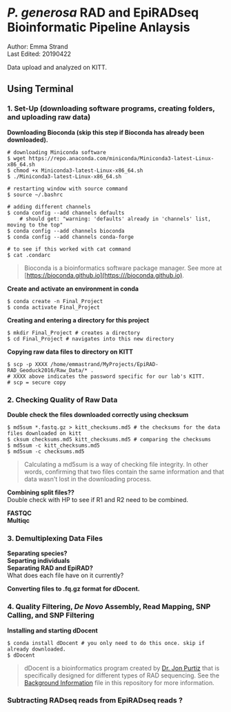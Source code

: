 # *P. generosa* RAD and EpiRADseq Bioinformatic Pipeline Anlaysis

Author: Emma Strand  
Last Edited: 20190422

Data upload and analyzed on KITT.
## Using Terminal
### 1. Set-Up (downloading software programs, creating folders, and uploading raw data)

**Downloading Bioconda (skip this step if Bioconda has already been downloaded).**

```
# downloading Miniconda software
$ wget https://repo.anaconda.com/miniconda/Miniconda3-latest-Linux-x86_64.sh
$ chmod +x Miniconda3-latest-Linux-x86_64.sh
$ ./Miniconda3-latest-Linux-x86_64.sh

# restarting window with source command
$ source ~/.bashrc

# adding different channels
$ conda config --add channels defaults
	# should get: "warning: 'defaults' already in 'channels' list, moving to the top"
$ conda config --add channels bioconda
$ conda config --add channels conda-forge

# to see if this worked with cat command
$ cat .condarc
```

> Bioconda is a bioinformatics software package manager. See more at [https://bioconda.github.io](https:///bioconda.github.io).

**Create and activate an environment in conda**  

```
$ conda create -n Final_Project
$ conda activate Final_Project
```

**Creating and entering a directory for this project** 

```
$ mkdir Final_Project # creates a directory
$ cd Final_Project # navigates into this new directory
```

**Copying raw data files to directory on KITT**

```
$ scp -p XXXX /home/emmastrand/MyProjects/EpiRAD-RAD_Geoduck2016/Raw_Data/* .
# XXXX above indicates the password specific for our lab's KITT.
# scp = secure copy 
```

### 2. Checking Quality of Raw Data

**Double check the files downloaded correctly using checksum**

```
$ md5sum *.fastq.gz > kitt_checksums.md5 # the checksums for the data files downloaded on kitt
$ cksum checksums.md5 kitt_checksums.md5 # comparing the checksums 
$ md5sum -c kitt_checksums.md5
$ md5sum -c checksums.md5 
```
> Calculating a md5sum is a way of checking file integrity. In other words, confirming that two files contain the same information and that data wasn't lost in the downloading process.

**Combining split files??**  
Double check with HP to see if R1 and R2 need to be combined.

**FASTQC**  
**Multiqc**

### 3. Demultiplexing Data Files

**Separating species?**  
**Separting individuals**  
**Separating RAD and EpiRAD?**  
What does each file have on it currently?

**Converting files to .fq.gz format for dDocent.**

### 4. Quality Filtering, *De Novo* Assembly, Read Mapping, SNP Calling, and SNP Filtering

**Installing and starting dDocent** 

```
$ conda install dDocent # you only need to do this once. skip if already downloaded.
$ dDocent
```

> dDocent is a bioinformatics program created by [Dr. Jon Purtiz](https://github.com/jpuritz) that is specifically designed for different types of RAD sequencing. See the [Background Information](https://github.com/emmastrand/EpiRAD-RAD_Geoduck2016/blob/master/Background_Information.md) file in this repository for more information.

### Subtracting RADseq reads from EpiRADseq reads ?


